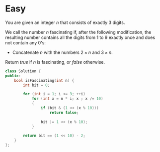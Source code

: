 # Easy

You are given an integer $n$ that consists of exactly 3 digits.

We call the number $n$ fascinating if, after the following modification, the resulting number contains all the digits from 1 to 9 exactly once and does not contain any 0's:

- Concatenate $n$ with the numbers $2 \times n$ and $3 \times n$.

Return $true$ if $n$ is fascinating, or $false$ otherwise.

```cpp
class Solution {
public:
    bool isFascinating(int n) {
        int bit = 0;

        for (int i = 1; i <= 3; ++i)
            for (int x = n * i; x ; x /= 10)
            {
                if (bit & (1 << (x % 10)))
                    return false;
                
                bit |= 1 << (x % 10);
            }
        
        return bit == (1 << 10) - 2;
    }
};
```
